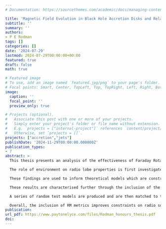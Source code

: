 ```yaml
---
# Documentation: https://sourcethemes.com/academic/docs/managing-content/

title: 'Magnetic Field Evolution in Black Hole Accretion Disks and Relativistic Jets'
subtitle: ''
summary: ''
authors:
- P E Rodman
tags: []
categories: []
date: '2024-07-29'
lastmod: 2024-07-29T00:00:00+00:00
featured: true
draft: false
math: true

# Featured image
# To use, add an image named `featured.jpg/png` to your page's folder.
# Focal points: Smart, Center, TopLeft, Top, TopRight, Left, Right, BottomLeft, Bottom, BottomRight.
image:
  caption: ''
  focal_point: ''
  preview_only: true

# Projects (optional).
#   Associate this post with one or more of your projects.
#   Simply enter your project's folder or file name without extension.
#   E.g. `projects = ["internal-project"]` references `content/project/deep-learning/index.md`.
#   Otherwise, set `projects = []`.
projects: ["accretion","jets"]
publishDate: '2024-11-29T00:00:00.000000Z'
publication_types:
- 7
abstract: >
  This thesis presents an analysis of the effectiveness of Faraday Rotation and its associated measures in helping to constrain the properties of observed AGN radio lobes and their surrounding environment. A study of Faraday Rotation through the Rotation Measure (RM) distribution allows for a line-of-sight computation of both the thermal electron number density ($n_e$) and magnetic ﬁeld ($B$) distributions in the intracluster medium (ICM), and so the RM, in conjunction with other common radio observables, may be used to infer such parameters as the cluster mass or source orientation with respect to the plane of the sky.

  The role of environment on radio lobe properties is first investigated with a sample of 16 Fanaroff-Riley Type II (FR-II) sources, 6 FR-I sources, and one hybrid morphology radio source (HyMoRS) from the Radio Galaxy Zoo (RGZ) citizen science project. These radio lobes have total linear sizes exceeding $\sim100$~kpc and redshifts of $z < 0.3$. FR-I sources appear to be hosted by more massive galaxies, consistent with previous studies. For the FR-II sample, the degree of asymmetry in radio lobe properties of length and luminosity are compared to asymmetry in the surrounding environment, as quantified through optical galaxy clustering. Radio lobe length is found to be anti-correlated with both galaxy clustering and lobe luminosity for FR-IIs, which is in quantitative agreement with predictions from radio source dynamical models, and suggest that galaxy clustering provides a useful proxy for the ambient gas density distribution encountered by the radio lobes.

  These findings are used to inform theoretical models which are constructed for both n e and B within clusters of varying mass and for radio sources of varying orientation, placed at $z < 0.05$ from which the RM distribution was calculated. It is found that an underlying power-law density distribution leads to significant asymmetry in the magnitude of the RM distribution, whilst B controls the variance in RM along the projected jet axis. Together these two results show that, for a radio source pointing out at some angle to the plane of the sky, the far lobe will preferentially exhibit greater variance and magnitude in RM, and will consequently show greater depolarisation. This result is in broad agreement with those expected by the Laing-Garrington effect, in which linearly polarised light travelling through a greater path length to the observer is incident upon more of the intervening depolarising, magnetised medium.

  These results are characterised further through the inclusion of the dynamical radio source model Radio AGN in Semi-analytic Environments (RAiSE), which provided more physically-realistic radio source parameters up to an age of 1 Gyr. These models are combined for those of the density and magnetic ﬁeld distributions, and the resultant RM distribution is once again calculated alongside observables for the total source length D and total source luminosity $L_{\nu}$ for frequency $\nu$. The possible signatures of the Laing-Garrington effect are characterised by two new observables: the standard deviation of the RM ($\sigma_{\rm RM}$), and the change in the variance of the RM (the heteroscedasticity, $H$).

  A series of random test models are produced and are then matched to the nearest model within the known population based on a $\chi^2$ parameter estimation on $L_{\nu}$ and $D$, which is then repeated for all of $L_{\nu}$, $D$, $\sigma_{\rm RM}$, and $H$. Test sources appear to match more precisely to the nearest known model when the additional RM metrics are included in the $\chi^2$-test. The confidence on the ﬁt around some small tolerance for the source orientation $\theta$ is increased by a factor of $1.38\times 10^4$, whilst that of the cluster dark matter halo mass $M_{200}$ is increased by a factor of $6.16 \pm 0.07$. The source age $t_{\rm age}$ and jet power $Q$ see increases of factors of $1.48 \pm 0.10$ and $1.01 \pm 0.06$ respectively. In all cases, the increase in confidence on the match is accompanied by a greater difference between the test and model value of that parameter, although this is expected due to sparse sampling of the parameter spaces within 0.25 dex for $Q$ and $M_{200}$, and 0.5 dex for $t_{\rm age}$. Assuming that one of $\theta$ or $M_{200}$ is known \textit{a priori} tends to further improve the model’s ability to match random test cases to those already known.

  Overall, the inclusion of RM metrics improves constraints on radio source and galaxy cluster properties for the models investigated within this thesis, making the Faraday Rotation from black hole jets a promising method by which to measure intracluster gas.
publication:
url_pdf: https://www.paytonelyce.com/files/Rodman_honours_thesis.pdf
doi:
---
```

